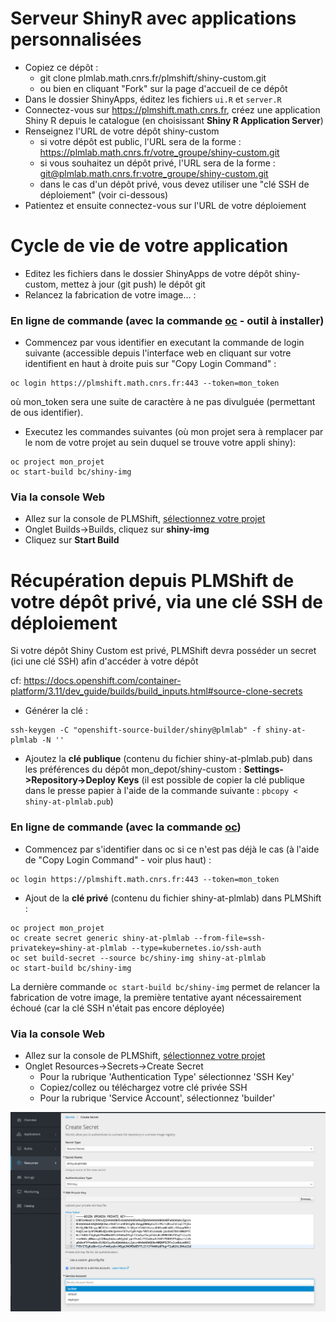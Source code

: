 # Serveur ShinyR avec applications personnalisées

- Copiez ce dépôt :
  - git clone plmlab.math.cnrs.fr/plmshift/shiny-custom.git
  - ou bien en cliquant "Fork" sur la page d'accueil de ce dépôt
- Dans le dossier ShinyApps, éditez les fichiers `ui.R` et `server.R`
- Connectez-vous sur https://plmshift.math.cnrs.fr, créez une application Shiny R depuis le catalogue (en choisissant **Shiny R Application Server**)
- Renseignez l'URL de votre dépôt shiny-custom
  - si votre dépôt est public, l'URL sera de la forme : https://plmlab.math.cnrs.fr/votre_groupe/shiny-custom.git
  - si vous souhaitez un dépôt privé, l'URL sera de la forme : [git@plmlab.math.cnrs.fr:votre_groupe/shiny-custom.git](git@plmlab.math.cnrs.fr:votre_groupe/shiny-custom.git)
  - dans le cas d'un dépôt privé, vous devez utiliser une "clé SSH de déploiement" (voir ci-dessous) 
- Patientez et ensuite connectez-vous sur l'URL de votre déploiement

# Cycle de vie de votre application

- Editez les fichiers dans le dossier ShinyApps de votre dépôt shiny-custom, mettez à jour (git push) le dépôt git
- Relancez la fabrication de votre image... :

### En ligne de commande (avec la commande [oc](https://github.com/openshift/origin/releases/latest) - outil à installer)

- Commencez par vous identifier en executant la commande de login suivante (accessible depuis l'interface web en cliquant sur votre identifient en haut à droite puis sur "Copy Login Command" :
```
oc login https://plmshift.math.cnrs.fr:443 --token=mon_token
```
où mon_token sera une suite de caractère à ne pas divulguée (permettant de ous identifier).

- Executez les commandes suivantes (où mon projet sera à remplacer par le nom de votre projet au sein duquel se trouve votre appli shiny):
```
oc project mon_projet
oc start-build bc/shiny-img
```

### Via la console Web

- Allez sur la console de PLMShift, [sélectionnez votre projet](https://plmshift.math.cnrs.fr/console/projects)
- Onglet Builds->Builds, cliquez sur **shiny-img**
- Cliquez sur **Start Build**



# Récupération depuis PLMShift de votre dépôt privé, via une clé SSH de déploiement

Si votre dépôt Shiny Custom est privé, PLMShift devra posséder un secret (ici une clé SSH) afin d'accéder à votre dépôt

cf: https://docs.openshift.com/container-platform/3.11/dev_guide/builds/build_inputs.html#source-clone-secrets

- Générer la clé :
```
ssh-keygen -C "openshift-source-builder/shiny@plmlab" -f shiny-at-plmlab -N ''
```
- Ajoutez la **clé publique** (contenu du fichier shiny-at-plmlab.pub) dans les préférences du dépôt mon_depot/shiny-custom : **Settings->Repository->Deploy Keys** 
(il est possible de copier la clé publique dans le presse papier à l'aide de la commande suivante : `pbcopy < shiny-at-plmlab.pub`)

### En ligne de commande (avec la commande [oc](https://github.com/openshift/origin/releases/latest))
- Commencez par s'identifier dans oc si ce n'est pas déjà le cas (à l'aide de "Copy Login Command" - voir plus haut) :
```
oc login https://plmshift.math.cnrs.fr:443 --token=mon_token
```
- Ajout de la **clé privé** (contenu du fichier shiny-at-plmlab) dans PLMShift :
```
oc project mon_projet
oc create secret generic shiny-at-plmlab --from-file=ssh-privatekey=shiny-at-plmlab --type=kubernetes.io/ssh-auth
oc set build-secret --source bc/shiny-img shiny-at-plmlab
oc start-build bc/shiny-img
```
La dernière commande ```oc start-build bc/shiny-img``` permet de relancer la fabrication de votre image, la première tentative ayant nécessairement échoué (car la clé SSH n'était pas encore déployée)

### Via la console Web

- Allez sur la console de PLMShift, [sélectionnez votre projet](https://plmshift.math.cnrs.fr/console/projects)
- Onglet Resources->Secrets->Create Secret
  - Pour la rubrique 'Authentication Type' sélectionnez 'SSH Key'
  - Copiez/collez ou téléchargez votre clé privée SSH
  - Pour la rubrique 'Service Account', sélectionnez 'builder'

![Ajout clé SSH](img/secret-ssh-key.png)
